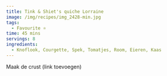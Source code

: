 ```yaml
---
title: Tink & Shiet's quiche Lorraine
image: /img/recipes/img_2428-min.jpg
tags:
  - Favourite ⭐
time: 45 mins
servings: 8
ingredients:
  - Knoflook, Courgette, Spek, Tomatjes, Room, Eieren, Kaas
---
```

M﻿aak de crust (link toevoegen)
